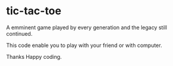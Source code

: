 # tic-tac-toe

A emminent game played by every generation and the legacy still continued.

This code enable you to play with your friend or with computer.


Thanks
Happy coding.


